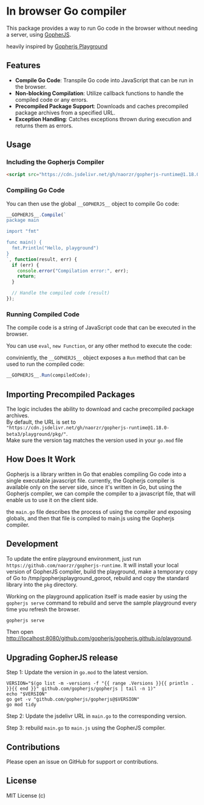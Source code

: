 # In browser Go compiler

This package provides a way to run Go code in the browser without needing a server, using [GopherJS](https://github.com/gopherjs/gopherjs).   

heavily inspired by [Gopherjs Playground](https://gopherjs.github.io/playground/)

## Features

- **Compile Go Code**: Transpile Go code into JavaScript that can be run in the browser.
- **Non-blocking Compilation**: Utilize callback functions to handle the compiled code or any errors.
- **Precompiled Package Support**: Downloads and caches precompiled package archives from a specified URL.
- **Exception Handling**: Catches exceptions thrown during execution and returns them as errors.

## Usage

### Including the Gopherjs Compiler


```html
<script src="https://cdn.jsdelivr.net/gh/naorzr/gopherjs-runtime@1.18.0-beta3/main.js"></script>
```

### Compiling Go Code

You can then use the global `__GOPHERJS__` object to compile Go code:

```javascript
__GOPHERJS__.Compile(`
package main

import "fmt"

func main() {
  fmt.Println("Hello, playground")
}
`, function(result, err) {
  if (err) {
    console.error("Compilation error:", err);
    return;
  }

  // Handle the compiled code (result)
});
```

### Running Compiled Code

The compile code is a string of JavaScript code that can be executed in the browser.

You can use `eval`, `new Function`, or any other method to execute the code:

conviniently, the `__GOPHERJS__` object exposes a `Run` method that can be used to run the compiled code:

```javascript
__GOPHERJS__.Run(compiledCode);
```

## Importing Precompiled Packages

The logic includes the ability to download and cache precompiled package archives.   
By default, the URL is set to `"https://cdn.jsdelivr.net/gh/naorzr/gopherjs-runtime@1.18.0-beta3/playground/pkg/"`.   
Make sure the version tag matches the version used in your `go.mod` file
## How Does It Work

Gopherjs is a library written in Go that enables compiling Go code into a single executable javascript file.
currently, the Gopherjs compiler is available only on the server side, since it's written in Go, but using the Gopherjs compiler, we can compile the compiler to a javascript file, that will enable us to use it on the client side.

the `main.go` file describes the process of using the compiler and exposing globals, and then that file is compiled to main.js using the Gopherjs compiler.


## Development

To update the entire playground environment, just run `https://github.com/naorzr/gopherjs-runtime`. It will install your local version of GopherJS compiler, build the playground, make a temporary copy of Go to /tmp/gopherjsplayground_goroot, rebuild and copy the standard library into the `pkg` directory.

Working on the playground application itself is made easier by using the `gopherjs serve` command to rebuild and serve the sample playground every time you refresh the browser.

```bash
gopherjs serve
```

Then open <http://localhost:8080/github.com/gopherjs/gopherjs.github.io/playground>.

## Upgrading GopherJS release

Step 1: Update the version in `go.mod` to the latest version.

```shell
VERSION="$(go list -m -versions -f "{{ range .Versions }}{{ println . }}{{ end }}" github.com/gopherjs/gopherjs | tail -n 1)"
echo "$VERSION"
go get -v "github.com/gopherjs/gopherjs@$VERSION"
go mod tidy
```

Step 2: Update the jsdelivr URL in `main.go` to the corresponding version.

Step 3: rebuild `main.go` to `main.js` using the GopherJS compiler.


## Contributions

Please open an issue on GitHub for support or contributions.


## License

MIT License (c)